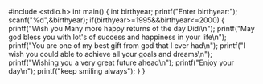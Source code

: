 #include <stdio.h>
int main()
{
  int birthyear;
  printf("Enter birthyear:");
  scanf("%d",&birthyear);
  if(birthyear>=1995&&birthyear<=2000)
  {
    printf("Wish you Many more happy returns of the day Didi\n");
    printf("May god bless you with lot's of success and happiness in your life\n");
    printf("You are one of my best gift from god that I ever had\n");
    printf("I wish you could able to achieve all your goals and dreams\n");
    printf("Wishing you a very great future ahead\n"); 
    printf("Enjoy your day\n");
    printf("keep smiling always");
  }
}
